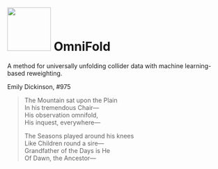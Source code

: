 # <img src="img/omnifold_logo.png" width="100"> OmniFold

A method for universally unfolding collider data with machine learning-based reweighting.


Emily Dickinson, \#975  
>The Mountain sat upon the Plain  
>In his tremendous Chair&mdash;  
>His observation omnifold,  
>His inquest, everywhere&mdash;  
>  
>The Seasons played around his knees  
>Like Children round a sire&mdash;  
>Grandfather of the Days is He  
>Of Dawn, the Ancestor&mdash;  
